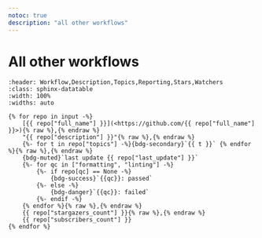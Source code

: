 ```yaml
---
notoc: true
description: "all other workflows"
---
```


# All other workflows

<!-- NOTE: the raw strings for commas are required to ensure correct line breaks-->

```{csv-table} All other workflows deviating from 'standardized usage'
:header: Workflow,Description,Topics,Reporting,Stars,Watchers
:class: sphinx-datatable
:width: 100%
:widths: auto

{% for repo in input -%}
    [{{ repo["full_name"] }}](<https://github.com/{{ repo["full_name"] }}>){% raw %},{% endraw %}
    "{{ repo["description"] }}"{% raw %},{% endraw %}
    {%- for t in repo["topics"] -%}{bdg-secondary}`{{ t }}` {% endfor %}{% raw %},{% endraw %}
    {bdg-muted}`last update {{ repo["last_update"] }}`
    {%- for qc in ["formatting", "linting"] -%}
        {%- if repo[qc] == None -%}
            {bdg-success}`{{qc}}: passed`
        {%- else -%}
            {bdg-danger}`{{qc}}: failed`
        {%- endif -%}
    {% endfor %}{% raw %},{% endraw %}
    {{ repo["stargazers_count"] }}{% raw %},{% endraw %}
    {{ repo["subscribers_count"] }}
{% endfor %}
```
